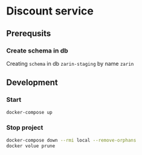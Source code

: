 # Discount service

## Prerequsits

### Create schema in db

Creating `schema` in db `zarin-staging` by name `zarin`


## Development

### Start

```bash
docker-compose up
```

### Stop project

```bash
docker-compose down --rmi local --remove-orphans
docker volue prune
```